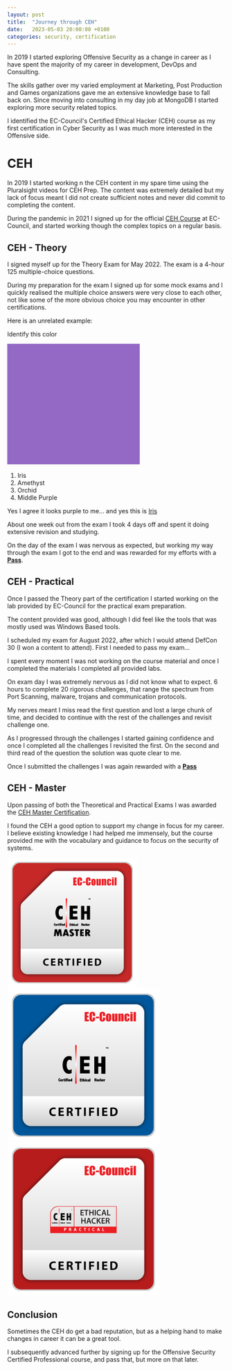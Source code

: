 ```yaml
---
layout: post
title:  "Journey through CEH"
date:   2023-05-03 20:00:00 +0100
categories: security, certification
---
```


In 2019 I started exploring Offensive Security as a change in career as I have spent the majority of my career in development, DevOps and Consulting.

The skills gather over my varied employment at Marketing, Post Production and Games organizations gave me an extensive knowledge base to fall back on. Since moving into consulting in my day job at MongoDB I started exploring more security related topics. 

I identified the EC-Council's Certified Ethical Hacker (CEH) course as my first certification in Cyber Security as I was much more interested in the Offensive side. 

# CEH 

In 2019 I started working n the CEH content in my spare time using the Pluralsight videos for CEH Prep. The content was extremely detailed but my lack of focus meant I did not create sufficient notes and never did commit to completing the content.

During the pandemic in 2021 I signed up for the official [CEH Course](https://www.eccouncil.org/train-certify/certified-ethical-hacker-ceh/) at EC-Council, and started working though the complex topics on a regular basis. 

## CEH - Theory

I signed myself up for the Theory Exam for May 2022. The exam is a 4-hour 125 multiple-choice questions. 

During my preparation for the exam I signed up for some mock exams and I quickly realised the multiple choice answers were very close to each other, not like some of the more obvious choice you may encounter in other certifications. 

Here is an unrelated example:

Identify this color

![color|200x200](/assets/color.png)

1. Iris
2. Amethyst
3. Orchid
4. Middle Purple

Yes I agree it looks purple to me... and yes this is [Iris](https://www.color-meanings.com/shades-of-purple-color-names-html-hex-rgb-codes/)

About one week out from the exam I took 4 days off and spent it doing extensive revision and studying. 

On the day of the exam I was nervous as expected, but working my way through the exam I got to the end and was rewarded for my efforts with a [**Pass**](https://aspen.eccouncil.org/VerifyBadge?type=certification&a=IklI8VJJRcrxRV0qYAV/BJuaHuJQzzWZ2mUvNTvpYh4=).

## CEH - Practical

Once I passed the Theory part of the certification I started working on the lab provided by EC-Council for the practical exam preparation.

The content provided was good, although I did feel like the tools that was mostly used was Windows Based tools.

I scheduled my exam for August 2022, after which I would attend DefCon 30 (I won a content to attend). First I needed to pass my exam...

I spent every moment I was not working on the course material and once I completed the materials I completed all provided labs.

On exam day I was extremely nervous as I did not know what to expect. 6 hours to complete 20 rigorous challenges, that range the spectrum from Port Scanning, malware, trojans and communication protocols.

My nerves meant I miss read the first question and lost a large chunk of time, and decided to continue with the rest of the challenges and revisit challenge one.

As I progressed through the challenges I started gaining confidence and once I completed all the challenges I revisited the first. On the second and third read of the question the solution was quote clear to me. 

Once I submitted the challenges I was again rewarded with a [**Pass**](https://aspen.eccouncil.org/VerifyBadge?type=certification&a=VVUr2sh+obJViSmBkqkrXVjmuctLmvVQxfYIGVXNbdU=)

## CEH - Master

Upon passing of both the Theoretical and Practical Exams I was awarded the [CEH Master Certification](https://aspen.eccouncil.org/VerifyBadge?type=certification&a=VVUr2sh+obJViSmBkqkrXbilwSG7bu8Nqr+9ZhZ2aME=).

I found the CEH a good option to support my change in focus for my career. I believe existing knowledge I had helped me immensely, but the course provided me with the vocabulary and guidance to focus on the security of systems.

![CEHMASTER_5FB43496785F.png|200x200](/assets/CEHMASTER_5FB43496785F.png)![CEH_2E345519D3F7.png|200x200](/assets/CEH_2E345519D3F7.png)![CEHPRACTICAL_5FB43496785F.png|200x200](/assets/CEHPRACTICAL_5FB43496785F.png)
 

## Conclusion 

Sometimes the CEH do get a bad reputation, but as a helping hand to make changes in career it can be a great tool. 

I subsequently advanced further by signing up for the Offensive Security Certified Professional course, and pass that, but more on that later. 